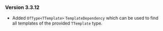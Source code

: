 ﻿### Version 3.3.12

- Added `OfType<TTemplate>` `TemplateDependency` which can be used to find all templates of the provided `TTemplate` type.
